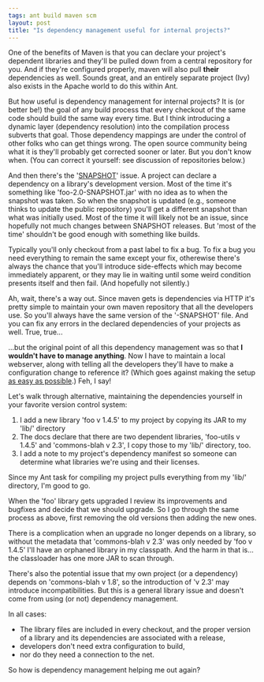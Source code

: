 ```yaml
---
tags: ant build maven scm
layout: post
title: "Is dependency management useful for internal projects?"
---
```





<p>One of the benefits of Maven is that you can declare your project's
dependent libraries and they'll be pulled down from a central
repository for you. And if they're configured properly, maven will
also pull <b>their</b> dependencies as well. Sounds great, and an
entirely separate project (Ivy) also exists in the Apache world to do
this within Ant.</p>

<p>But how useful is dependency management for internal projects? It
is (or better be!) the goal of any build process that every checkout
of the same code should build the same way every time. But I think
introducing a dynamic layer (dependency resolution) into the
compilation process subverts that goal. Those dependency mappings are
under the control of other folks who can get things wrong. The open
source community being what it is they'll probably get corrected
sooner or later. But you don't know when. (You can correct it
yourself: see discussion of repositories below.)</p>

<p>And then there's the '<a
href="http://www.developer.com/lang/article.php/3510331">SNAPSHOT</a>'
issue. A project can declare a dependency on a library's development
version. Most of the time it's something like 'foo-2.0-SNAPSHOT.jar'
with no idea as to when the snapshot was taken. So when the snapshot
is updated (e.g., someone thinks to update the public repository)
you'll get a different snapshot than what was initially used. Most of
the time it will likely not be an issue, since hopefully not much
changes between SNAPSHOT releases. But 'most of the time' shouldn't be
good enough with something like builds.</p>
 
<p>Typically you'll only checkout from a past label to fix a bug. To
fix a bug you need everything to remain the same except your fix,
otherewise there's always the chance that you'll introduce
side-effects which may become immediately apparent, or they may lie in
waiting until some weird condition presents itself and then fail. (And
hopefully not silently.)</p>

<p>Ah, wait, there's a way out. Since maven gets is dependencies via
HTTP it's pretty simple to maintain your own maven repository that all
the developers use. So you'll always have the same version of the
'-SNAPSHOT' file. And you can fix any errors in the declared
dependencies of your projects as well. True, true...</p>

<p>...but the original point of all this dependency management was so
that <b>I wouldn't have to manage anything</b>. Now I have to maintain
a local webserver, along with telling all the developers they'll have
to make a configuration change to reference it? (Which goes against
making the setup 
<a
href="http://www.michaelnygard.com/blog/2008/01/well_begun_is_half_done.html">as
easy as possible</a>.)  Feh, I say!</p>

<p>Let's walk through alternative, maintaining the dependencies
yourself in your favorite version control system:</p>
   
<ol>
  <li>I add a new library 'foo v 1.4.5' to my project by copying its JAR to my 'lib/' directory</li>
  <li>The docs declare that there are two dependent libraries, 'foo-utils v 1.4.5' and 'commons-blah v 2.3', I copy those to my 'lib/' directory, too.</li>
  <li>I add a note to my project's dependency manifest so someone can determine what libraries we're using and their licenses.</li>
</ol>

<p>Since my Ant task for compiling my project pulls everything from my
'lib/' directory, I'm good to go.</p>

<p>When the 'foo' library gets upgraded I review its improvements and
bugfixes and decide that we should upgrade. So I go through the same
process as above, first removing the old versions then adding the new
ones.</p>

<p>There is a complication when an upgrade no longer depends on a
library, so without the metadata that 'commons-blah v 2.3' was only
needed by 'foo v 1.4.5' I'll have an orphaned library in my
classpath. And the harm in that is... the classloader has one more JAR
to scan through.</p>

<p>There's also the potential issue that my own project (or a
dependency) depends on 'commons-blah v 1.8', so the introduction of 'v
2.3' may introduce incompatibilities. But this is a general library
issue and doesn't come from using (or not) dependency management.</p>
  
<p>In all cases:</p>
  
<ul>
  <li>The library files are included in every checkout, and the proper version of a library and its dependencies are associated with a release,</li>
  <li>developers don't need extra configuration to build, </li>
  <li>nor do they need a connection to the net.</li>
</ul>

<p>So how is dependency management helping me out again?</p>


